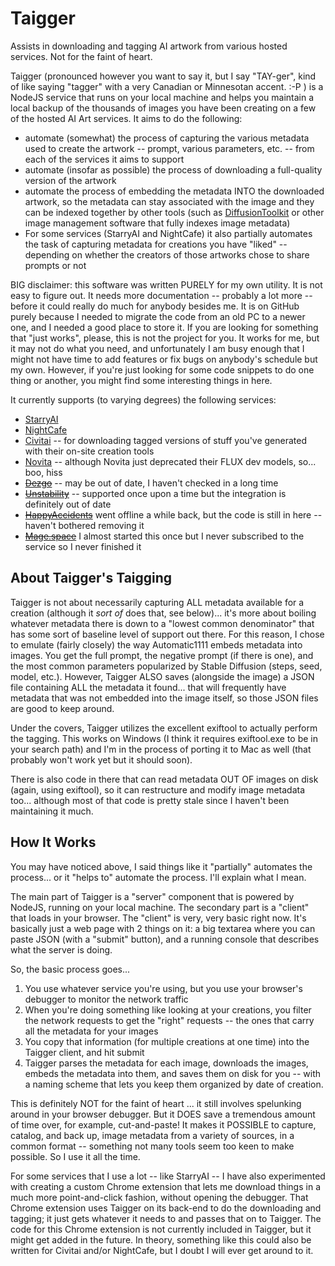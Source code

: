 # Taigger
Assists in downloading and tagging AI artwork from various hosted services. Not for the faint of heart.

Taigger (pronounced however you want to say it, but I say "TAY-ger", kind of like saying "tagger" with a very Canadian or Minnesotan accent. :-P )
is a NodeJS service that runs on your local machine and helps you maintain a local backup of the thousands of images you have been creating
on a few of the hosted AI Art services.  It aims to do the following:

  * automate (somewhat) the process of capturing the various metadata used to create the artwork -- prompt, various parameters, etc. -- from each of the services it aims to support
  * automate (insofar as possible) the process of downloading a full-quality version of the artwork
  * automate the process of embedding the metadata INTO the downloaded artwork, so the metadata can stay associated with the image and they can be indexed together by other tools (such as [DiffusionToolkit](https://github.com/RupertAvery/DiffusionToolkit) or other image management software that fully indexes image metadata)
  * For some services (StarryAI and NightCafe) it also partially automates the task of capturing metadata for creations you have "liked" -- depending on whether the creators of those artworks chose to share prompts or not

BIG disclaimer: this software was written PURELY for my own utility. It is not easy to figure out. It needs more documentation -- probably a lot more -- before it could really do much for anybody besides me. It is on GitHub purely because I needed to migrate the code from an old PC to a newer one, and I needed a good place to store it. If you are looking for something that "just works", please, this is not the project for you.  It works for me, but it may not do what you need, and unfortunately I am busy enough that I might not have time to add features or fix bugs on anybody's schedule but my own.  However, if you're just looking for some code snippets to do one thing or another, you might find some interesting things in here.

It currently supports (to varying degrees) the following services:

  * [StarryAI](https://starryai.com/)
  * [NightCafe](https://creator.nightcafe.studio/)
  * [Civitai](https://civitai.com/) -- for downloading tagged versions of stuff you've generated with their on-site creation tools
  * [Novita](https://novita.ai/) -- although Novita just deprecated their FLUX dev models, so... boo, hiss
  * ~~[Dezgo](https://dezgo.com/)~~ -- may be out of date, I haven't checked in a long time
  * ~~[Unstability](https://www.unstability.ai/)~~ -- supported once upon a time but the integration is definitely out of date
  * ~~[HappyAccidents](https://www.happyaccidents.ai/)~~ went offline a while back, but the code is still in here -- haven't bothered removing it
  * ~~[Mage.space](https://www.mage.space/)~~ I almost started this once but I never subscribed to the service so I never finished it

## About Taigger's Taigging
Taigger is not about necessarily capturing ALL metadata available for a creation (although it _sort of_ does that, see below)... it's more about boiling whatever metadata there is down to a "lowest common denominator" that has some sort of baseline level of support out there. For this reason, I chose to emulate (fairly closely) the way Automatic1111 embeds metadata into images. You get the full prompt, the negative prompt (if there is one), and the most common parameters popularized by Stable Diffusion (steps, seed, model, etc.).  However, Taigger ALSO saves (alongside the image) a JSON file containing ALL the metadata it found... that will frequently have metadata that was not embedded into the image itself, so those JSON files are good to keep around.

Under the covers, Taigger utilizes the excellent exiftool to actually perform the tagging. This works on Windows (I think it requires exiftool.exe to be in your search path) and I'm in the process of porting it to Mac as well (that probably won't work yet but it should soon).

There is also code in there that can read metadata OUT OF images on disk (again, using exiftool), so it can restructure and modify image metadata too... although most of that code is pretty stale since I haven't been maintaining it much.

## How It Works
You may have noticed above, I said things like it "partially" automates the process... or it "helps to" automate the process. I'll explain what I mean.

The main part of Taigger is a "server" component that is powered by NodeJS, running on your local machine.  The secondary part is a "client" that loads in your browser.
The "client" is very, very basic right now.  It's basically just a web page with 2 things on it:  a big textarea where you can paste JSON (with a "submit" button),
and a running console that describes what the server is doing.

So, the basic process goes...
1. You use whatever service you're using, but you use your browser's debugger to monitor the network traffic
2. When you're doing something like looking at your creations, you filter the network requests to get the "right" requests -- the ones that carry all the metadata for your images
3. You copy that information (for multiple creations at one time) into the Taigger client, and hit submit
4. Taigger parses the metadata for each image, downloads the images, embeds the metadata into them, and saves them on disk for you -- with a naming scheme that lets you keep them organized by date of creation.

This is definitely NOT for the faint of heart ... it still involves spelunking around in your browser debugger.  But it DOES save a tremendous amount of time over, for example, cut-and-paste!  It makes it POSSIBLE to capture, catalog, and back up, image metadata from a variety of sources, in a common format -- something not many tools seem too keen to make possible.  So I use it all the time.

For some services that I use a lot -- like StarryAI -- I have also experimented with creating a custom Chrome extension that lets me download things in a much more point-and-click fashion, without opening the debugger.  That Chrome extension uses Taigger on its back-end to do the downloading and tagging; it just gets whatever it needs to and passes that on to Taigger.  The code for this Chrome extension is not currently included in Taigger, but it might get added in the future. In theory, something like this could also be written for Civitai and/or NightCafe, but I doubt I will ever get around to it.
